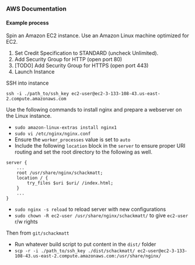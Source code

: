 ### AWS Documentation

#### Example process

Spin an Amazon EC2 instance. Use an Amazon Linux machine optimized for EC2.

1.  Set Credit Specification to STANDARD (uncheck Unlimited).
2.  Add Security Group for HTTP (open port 80)
3.  [TODO] Add Security Group for HTTPS (open port 443)
4.  Launch Instance

SSH into instance

`ssh -i ./path_to/ssh_key ec2-user@ec2-3-133-108-43.us-east-2.compute.amazonaws.com`

Use the following commands to install nginx and prepare a webserver on the Linux instance.

-   `sudo amazon-linux-extras install nginx1`
-   `sudo vi /etc/nginx/nginx.conf`
-   Ensure the `worker_processes` value is set to `auto`
-   Include the following `location` block in the `server` to ensure proper URI routing and set the root directory to the following as well.

```
server {
    ...
    root /usr/share/nginx/schackmatt;
    location / {
        try_files $uri $uri/ /index.html;
    }
    ...
}
```

-   `sudo nginx -s reload` to reload server with new configurations
-   `sudo chown -R ec2-user /usr/share/nginx/schackmatt/` to give `ec2-user` r/w rights

Then from `git/schackmatt`

-   Run whatever build script to put content in the `dist/` folder
-   `scp -r -i ./path_to/ssh_key ./dist/schackmatt/ ec2-user@ec2-3-133-108-43.us-east-2.compute.amazonaws.com:/usr/share/nginx/`
